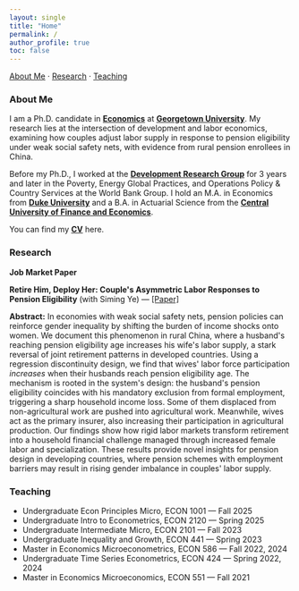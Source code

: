 ```yaml
---
layout: single
title: "Home"
permalink: /
author_profile: true
toc: false
---
```


<!-- Outline bar at the top -->
[About Me](#about-me) · [Research](#research) · [Teaching](#teaching)


### About Me
I am a Ph.D. candidate in [**Economics**](https://econ.georgetown.edu/academics/phd/phd-students/current-job-market/) at [**Georgetown University**](https://www.georgetown.edu/). My research lies at the intersection of development and labor economics, examining how couples adjust labor supply in response to pension eligibility under weak social safety nets, with evidence from rural pension enrollees in China.

Before my Ph.D., I worked at the [**Development Research Group**](https://www.worldbank.org/en/about/unit/unit-dec/research) for 3 years and later in the Poverty, Energy Global Practices, and Operations Policy & Country Services at the World Bank Group. I hold an M.A. in Economics from [**Duke University**](https://duke.edu/) and a B.A. in Actuarial Science from the [**Central University of Finance and Economics**](https://en.cufe.edu.cn/).

You can find my [**CV**](https://drive.google.com/file/d/1r-teq50qa436A-68XjMcysviCZgvx3ID/view?usp=sharing) here.

### Research

**Job Market Paper**  

**Retire Him, Deploy Her: Couple's Asymmetric Labor Responses to Pension Eligibility** (with Siming Ye) — [[Paper]](https://drive.google.com/file/d/1jblTEjAf5xPK3PiYl9u4RDnsdOSEJivF/view?usp=sharing)

**Abstract:** In economies with weak social safety nets, pension policies can reinforce gender inequality by shifting the burden of income shocks onto women. We document this phenomenon in rural China, where a husband's reaching pension eligibility age increases his wife's labor supply, a stark reversal of joint retirement patterns in developed countries. Using a regression discontinuity design, we find that wives' labor force participation *increases* when their husbands reach pension eligibility age. The mechanism is rooted in the system's design: the husband's pension eligibility coincides with his mandatory exclusion from formal employment, triggering a sharp household income loss. Some of them displaced from non-agricultural work are pushed into agricultural work. Meanwhile, wives act as the primary insurer, also increasing their participation in agricultural production. Our findings show how rigid labor markets transform retirement into a household financial challenge managed through increased female labor and specialization. These results provide novel insights for pension design in developing countries, where pension schemes with employment barriers may result in rising gender imbalance in couples' labor supply.

### Teaching
- Undergraduate Econ Principles Micro, ECON 1001 — Fall 2025  
- Undergraduate Intro to Econometrics, ECON 2120 — Spring 2025  
- Undergraduate Intermediate Micro, ECON 2101 — Fall 2023  
- Undergraduate Inequality and Growth, ECON 441 — Spring 2023  
- Master in Economics Microeconometrics, ECON 586 — Fall 2022, 2024  
- Undergraduate Time Series Econometrics, ECON 424 — Spring 2022, 2024  
- Master in Economics Microeconomics, ECON 551 — Fall 2021
